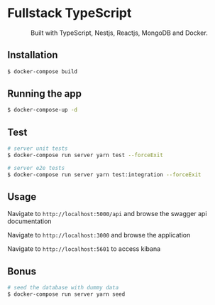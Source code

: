<p align="center">
  <h1>Fullstack TypeScript</h1>
</p>
  
  <p align="center">Built with TypeScript, Nestjs, Reactjs, MongoDB and Docker.</p>
    <p align="center">


## Installation

```bash
$ docker-compose build
```

## Running the app

```bash
$ docker-compose-up -d
```

## Test

```bash
# server unit tests
$ docker-compose run server yarn test --forceExit

# server e2e tests
$ docker-compose run server yarn test:integration --forceExit
```


## Usage

Navigate to `http://localhost:5000/api` and browse the swagger api documentation

Navigate to `http://localhost:3000` and browse the application

Navigate to `http://localhost:5601` to access kibana

## Bonus
```bash
# seed the database with dummy data
$ docker-compose run server yarn seed
```